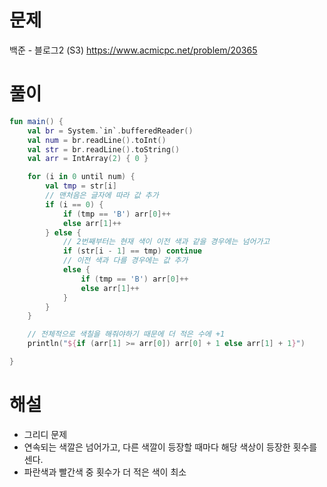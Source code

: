 # 문제
백준 - 블로그2 (S3)
https://www.acmicpc.net/problem/20365


# 풀이

```Kotlin
fun main() {
    val br = System.`in`.bufferedReader()
    val num = br.readLine().toInt()
    val str = br.readLine().toString()
    val arr = IntArray(2) { 0 }

    for (i in 0 until num) {
        val tmp = str[i]
        // 맨처음은 글자에 따라 값 추가
        if (i == 0) {
            if (tmp == 'B') arr[0]++
            else arr[1]++
        } else {
            // 2번째부터는 현재 색이 이전 색과 같을 경우에는 넘어가고
            if (str[i - 1] == tmp) continue
            // 이전 색과 다를 경우에는 값 추가
            else {
                if (tmp == 'B') arr[0]++
                else arr[1]++
            }
        }
    }

    // 전체적으로 색칠을 해줘야하기 때문에 더 적은 수에 +1
    println("${if (arr[1] >= arr[0]) arr[0] + 1 else arr[1] + 1}")

}
```


# 해설
* 그리디 문제
* 연속되는 색깔은 넘어가고, 다른 색깔이 등장할 때마다 해당 색상이 등장한 횟수를 센다.
* 파란색과 빨간색 중 횟수가 더 적은 색이 최소